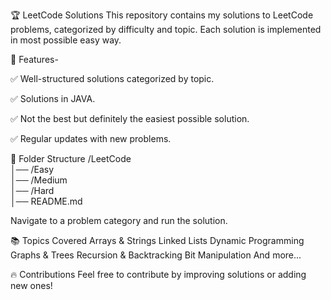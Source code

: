 🏆 LeetCode Solutions
This repository contains my solutions to LeetCode problems, categorized by difficulty and topic. Each solution is implemented in most possible easy way.

📌 Features-

✅ Well-structured solutions categorized by topic.

✅ Solutions in JAVA.

✅ Not the best but definitely the easiest possible solution.

✅ Regular updates with new problems.


📂 Folder Structure
/LeetCode   
│── /Easy  
│── /Medium  
│── /Hard  
│── README.md 

Navigate to a problem category and run the solution.

📚 Topics Covered
Arrays & Strings
Linked Lists
Dynamic Programming
Graphs & Trees
Recursion & Backtracking
Bit Manipulation
And more...


🔥 Contributions
Feel free to contribute by improving solutions or adding new ones!

